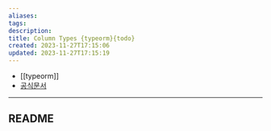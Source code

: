 ```yaml
---
aliases: 
tags: 
description:
title: Column Types {typeorm}{todo}
created: 2023-11-27T17:15:06
updated: 2023-11-27T17:15:19
---
```

- [[typeorm]]
- [공식문서](https://typeorm.io/entities#column-types)
___

## README
